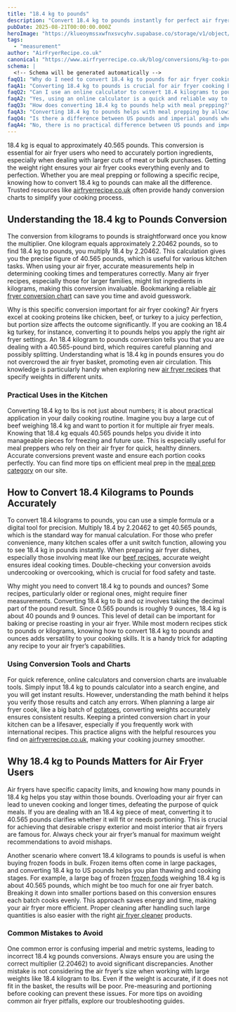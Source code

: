 ```yaml
---
title: "18.4 kg to pounds"
description: "Convert 18.4 kg to pounds instantly for perfect air fryer portions. Get accurate measurements for recipes, meal prep, and more."
pubDate: 2025-08-21T00:00:00.000Z
heroImage: "https://klueoymssxwfnxsvcyhv.supabase.co/storage/v1/object/public/Shmucket/18-4-kg-to-pounds.webp"
tags:
  - "measurement"
author: "AirFryerRecipe.co.uk"
canonical: "https://www.airfryerrecipe.co.uk/blog/conversions/kg-to-pounds/18-4-kg-to-pounds"
schema: |
  <!-- Schema will be generated automatically -->
faqQ1: "Why do I need to convert 18.4 kg to pounds for air fryer cooking?"
faqA1: "Converting 18.4 kg to pounds is crucial for air fryer cooking because most air fryer recipes and appliance manuals use pounds or ounces for portion guidelines. Knowing that 18.4 kg equals approximately 40.565 pounds helps you determine if your ingredient will fit in the basket and cook evenly. Overloading an air fryer can lead to uneven cooking, so accurate conversions ensure perfect results every time."
faqQ2: "Can I use an online calculator to convert 18.4 kilograms to pounds?"
faqA2: "Yes, using an online calculator is a quick and reliable way to convert 18.4 kilograms to pounds. Simply enter 18.4 kg, and it will instantly give you the equivalent in pounds (approximately 40.565). However, understanding the basic math (multiplying by 2.20462) allows you to double-check results, especially when adapting recipes for your air fryer. This ensures accuracy whether you are meal prepping or cooking a large cut of meat."
faqQ3: "How does converting 18.4 kg to pounds help with meal prepping?"
faqA3: "Converting 18.4 kg to pounds helps with meal prepping by allowing you to portion bulk ingredients accurately for your air fryer. For example, if you buy an 18.4 kg (40.565-pound) cut of beef, you can divide it into smaller, air fryer-friendly portions. This ensures each piece cooks uniformly and saves you time on busy weeknights. Accurate conversions also help in labeling and storing portions correctly, reducing food waste."
faqQ4: "Is there a difference between US pounds and imperial pounds when converting 18.4 kg?"
faqA4: "No, there is no practical difference between US pounds and imperial pounds when converting 18.4 kg to pounds. Both systems use the same pound unit, which is defined as exactly 0.45359237 kilograms. Therefore, 18.4 kg to US pounds and 18.4 kg to imperial pounds are identical—approximately 40.565 pounds. This consistency makes conversions straightforward for air fryer users worldwide."
---
```

<p>18.4 kg is equal to approximately 40.565 pounds. This conversion is essential for air fryer users who need to accurately portion ingredients, especially when dealing with larger cuts of meat or bulk purchases. Getting the weight right ensures your air fryer cooks everything evenly and to perfection. Whether you are meal prepping or following a specific recipe, knowing how to convert 18.4 kg to pounds can make all the difference. Trusted resources like <a href=https://www.airfryerrecipe.co.uk/>airfryerrecipe.co.uk</a> often provide handy conversion charts to simplify your cooking process.</p>

<h2>Understanding the 18.4 kg to Pounds Conversion</h2>
<p>The conversion from kilograms to pounds is straightforward once you know the multiplier. One kilogram equals approximately 2.20462 pounds, so to find 18.4 kg to pounds, you multiply 18.4 by 2.20462. This calculation gives you the precise figure of 40.565 pounds, which is useful for various kitchen tasks. When using your air fryer, accurate measurements help in determining cooking times and temperatures correctly. Many air fryer recipes, especially those for larger families, might list ingredients in kilograms, making this conversion invaluable. Bookmarking a reliable <a href=https://www.airfryerrecipe.co.uk/air-fryer-conversion-chart>air fryer conversion chart</a> can save you time and avoid guesswork.</p>

<p>Why is this specific conversion important for air fryer cooking? Air fryers excel at cooking proteins like chicken, beef, or turkey to a juicy perfection, but portion size affects the outcome significantly. If you are cooking an 18.4 kg turkey, for instance, converting it to pounds helps you apply the right air fryer settings. An 18.4 kilogram to pounds conversion tells you that you are dealing with a 40.565-pound bird, which requires careful planning and possibly splitting. Understanding what is 18.4 kg in pounds ensures you do not overcrowd the air fryer basket, promoting even air circulation. This knowledge is particularly handy when exploring new <a href=https://www.airfryerrecipe.co.uk/recipes>air fryer recipes</a> that specify weights in different units.</p>

<h3>Practical Uses in the Kitchen</h3>
<p>Converting 18.4 kg to lbs is not just about numbers; it is about practical application in your daily cooking routine. Imagine you buy a large cut of beef weighing 18.4 kg and want to portion it for multiple air fryer meals. Knowing that 18.4 kg equals 40.565 pounds helps you divide it into manageable pieces for freezing and future use. This is especially useful for meal preppers who rely on their air fryer for quick, healthy dinners. Accurate conversions prevent waste and ensure each portion cooks perfectly. You can find more tips on efficient meal prep in the <a href=https://www.airfryerrecipe.co.uk/recipe-category/meal-prep>meal prep category</a> on our site.</p>

<h2>How to Convert 18.4 Kilograms to Pounds Accurately</h2>
<p>To convert 18.4 kilograms to pounds, you can use a simple formula or a digital tool for precision. Multiply 18.4 by 2.20462 to get 40.565 pounds, which is the standard way for manual calculation. For those who prefer convenience, many kitchen scales offer a unit switch function, allowing you to see 18.4 kg in pounds instantly. When preparing air fryer dishes, especially those involving meat like our <a href=https://www.airfryerrecipe.co.uk/recipe-category/beef>beef recipes</a>, accurate weight ensures ideal cooking times. Double-checking your conversion avoids undercooking or overcooking, which is crucial for food safety and taste.</p>

<p>Why might you need to convert 18.4 kg to pounds and ounces? Some recipes, particularly older or regional ones, might require finer measurements. Converting 18.4 kg to lb and oz involves taking the decimal part of the pound result. Since 0.565 pounds is roughly 9 ounces, 18.4 kg is about 40 pounds and 9 ounces. This level of detail can be important for baking or precise roasting in your air fryer. While most modern recipes stick to pounds or kilograms, knowing how to convert 18.4 kg to pounds and ounces adds versatility to your cooking skills. It is a handy trick for adapting any recipe to your air fryer’s capabilities.</p>

<h3>Using Conversion Tools and Charts</h3>
<p>For quick reference, online calculators and conversion charts are invaluable tools. Simply input 18.4 kg to pounds calculator into a search engine, and you will get instant results. However, understanding the math behind it helps you verify those results and catch any errors. When planning a large air fryer cook, like a big batch of <a href=https://www.airfryerrecipe.co.uk/recipe-category/potatoes>potatoes</a>, converting weights accurately ensures consistent results. Keeping a printed conversion chart in your kitchen can be a lifesaver, especially if you frequently work with international recipes. This practice aligns with the helpful resources you find on <a href=https://www.airfryerrecipe.co.uk/>airfryerrecipe.co.uk</a>, making your cooking journey smoother.</p>

<h2>Why 18.4 kg to Pounds Matters for Air Fryer Users</h2>
<p>Air fryers have specific capacity limits, and knowing how many pounds in 18.4 kg helps you stay within those bounds. Overloading your air fryer can lead to uneven cooking and longer times, defeating the purpose of quick meals. If you are dealing with an 18.4 kg piece of meat, converting it to 40.565 pounds clarifies whether it will fit or needs portioning. This is crucial for achieving that desirable crispy exterior and moist interior that air fryers are famous for. Always check your air fryer’s manual for maximum weight recommendations to avoid mishaps.</p>

<p>Another scenario where convert 18.4 kilograms to pounds is useful is when buying frozen foods in bulk. Frozen items often come in large packages, and converting 18.4 kg to US pounds helps you plan thawing and cooking stages. For example, a large bag of frozen <a href=https://www.airfryerrecipe.co.uk/recipe-category/frozen-foods>frozen foods</a> weighing 18.4 kg is about 40.565 pounds, which might be too much for one air fryer batch. Breaking it down into smaller portions based on this conversion ensures each batch cooks evenly. This approach saves energy and time, making your air fryer more efficient. Proper cleaning after handling such large quantities is also easier with the right <a href=https://www.airfryerrecipe.co.uk/air-fryer-cleaner>air fryer cleaner</a> products.</p>

<h3>Common Mistakes to Avoid</h3>
<p>One common error is confusing imperial and metric systems, leading to incorrect 18.4 kg pounds conversions. Always ensure you are using the correct multiplier (2.20462) to avoid significant discrepancies. Another mistake is not considering the air fryer’s size when working with large weights like 18.4 kilogram to lbs. Even if the weight is accurate, if it does not fit in the basket, the results will be poor. Pre-measuring and portioning before cooking can prevent these issues. For more tips on avoiding common air fryer pitfalls, explore our troubleshooting guides.</p>
